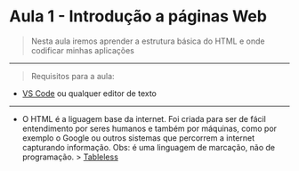 # Aula 1 - Introdução a páginas Web

> Nesta aula iremos aprender a estrutura básica do HTML e onde codificar minhas aplicações 

_______________

> Requisitos para a aula:

- [VS Code](https://code.visualstudio.com/) ou qualquer editor de texto

_______________

- O HTML é a liguagem base da internet. Foi criada para ser de fácil entendimento por seres humanos e também por máquinas, como por exemplo o Google ou outros sistemas que percorrem a internet capturando informação. Obs: é uma linguagem de marcação, não de programação. > [Tableless](https://tableless.com.br/o-que-html-basico/)